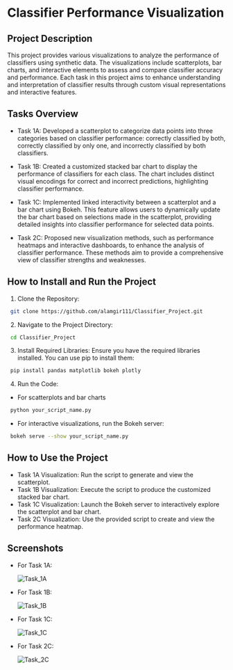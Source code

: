 
# Classifier Performance Visualization




## Project Description

 This project provides various visualizations to analyze the performance of classifiers using synthetic data. The visualizations include scatterplots, bar charts, and interactive elements to assess and compare classifier accuracy and performance. Each task in this project aims to enhance understanding and interpretation of classifier results through custom visual representations and interactive features.


## Tasks Overview

- Task 1A: Developed a scatterplot to categorize data points into three categories based on classifier performance: correctly classified by both, correctly classified by only one, and incorrectly classified by both classifiers.

- Task 1B: Created a customized stacked bar chart to display the performance of classifiers for each class. The chart includes distinct visual encodings for correct and incorrect predictions, highlighting classifier performance.

- Task 1C: Implemented linked interactivity between a scatterplot and a bar chart using Bokeh. This feature allows users to dynamically update the bar chart based on selections made in the scatterplot, providing detailed insights into classifier performance for selected data points.

- Task 2C: Proposed new visualization methods, such as performance heatmaps and interactive dashboards, to enhance the analysis of classifier performance. These methods aim to provide a comprehensive view of classifier strengths and weaknesses.
## How to Install and Run the Project

1. Clone the Repository: 

```bash
 git clone https://github.com/alamgir111/Classifier_Project.git

```
2. Navigate to the Project Directory:

```bash
 cd Classifier_Project

```
3. Install Required Libraries: Ensure you have the required libraries installed. You can use pip to install them:

```bash
 pip install pandas matplotlib bokeh plotly

```
4. Run the Code:
- For scatterplots and bar charts

```bash
 python your_script_name.py

```
- For interactive visualizations, run the Bokeh server:

```bash
 bokeh serve --show your_script_name.py

```
## How to Use the Project
- Task 1A Visualization: Run the script to generate and view the scatterplot.
- Task 1B Visualization: Execute the script to produce the customized stacked bar chart.
- Task 1C Visualization: Launch the Bokeh server to interactively explore the scatterplot and bar chart.
- Task 2C Visualization: Use the provided script to create and view the performance heatmap.

## Screenshots

- For Task 1A:

  ![Task_1A](https://github.com/user-attachments/assets/806eb20a-dd6e-4f54-b045-2cd33e157484)
- For Task 1B:

  ![Task_1B](https://github.com/user-attachments/assets/909fb820-0f52-4eaf-b851-024bd693077b)
- For Task 1C:

  ![Task_1C](https://github.com/user-attachments/assets/47a3243a-cb41-4669-979f-8229605cbee4)
- For Task 2C:

  ![Task_2C](https://github.com/user-attachments/assets/a3e38a35-8bd4-4e21-919f-96b7af5298a7)

